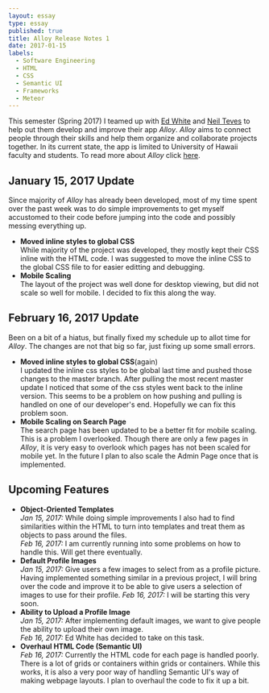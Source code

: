 ```yaml
---
layout: essay
type: essay
published: true
title: Alloy Release Notes 1
date: 2017-01-15
labels:
  - Software Engineering
  - HTML
  - CSS
  - Semantic UI
  - Frameworks
  - Meteor
---
```


This semester (Spring 2017) I teamed up with [Ed White](https://spyhi.github.io/) and [Neil Teves](https://neilnthings.github.io/) to help out them develop and improve their app <i>Alloy</i>. <i>Alloy</i> aims to connect people through their skills and help them organize and collaborate projects together. In its current state, the app is limited to University of Hawaii faculty and students. To read more about <i>Alloy</i> click [here](https://alloyteams.github.io/).

## January 15, 2017 Update

Since majority of <i>Alloy</i> has already been developed, most of my time spent over the past week was to do simple improvements to get myself accustomed to their code before jumping into the code and possibly messing everything up.

<ul>
  <li><strong>Moved inline styles to global CSS</strong>
  <br />
  While majority of the project was developed, they mostly kept their CSS inline with the HTML code. I was suggested to move the inline CSS to the global CSS file to for easier editting and debugging.
  </li>
  <li><strong>Mobile Scaling</strong>
  <br />
  The layout of the project was well done for desktop viewing, but did not scale so well for mobile. I decided to fix this along the way.
  </li> 
</ul>

## February 16, 2017 Update

Been on a bit of a hiatus, but finally fixed my schedule up to allot time for <i>Alloy</i>. The changes are not that big so far, just fixing up some small errors.

<ul>
  <li><strong>Moved inline styles to global CSS</strong>(again)
  <br />
  I updated the inline css styles to be global last time and pushed those changes to the master branch. After pulling the  most recent master update I noticed that some of the css styles went back to the inline version. This seems to be a      problem on how pushing and pulling is handled on one of our developer's end. Hopefully we can fix this problem soon.
  </li>
  <li><strong>Mobile Scaling on Search Page</strong>
  <br />
  The search page has been updated to be a better fit for mobile scaling. This is a problem I overlooked. Though there are only a few pages in <i>Alloy</i>, it is very easy to overlook which pages has not been scaled for mobile yet. In the future I plan to also scale the Admin Page once that is implemented.
  </li>
</ul>

## Upcoming Features

<ul>
  <li><strong>Object-Oriented Templates</strong>
  <br />
  <em>Jan 15, 2017:</em> While doing simple improvements I also had to find similarities within the HTML to turn into templates and treat them as objects to pass around the files.
  <br />
  <em>Feb 16, 2017:</em> I am currently running into some problems on how to handle this. Will get there eventually.
  </li>
  <li><strong>Default Profile Images</strong>
  <br />
  <em>Jan 15, 2017:</em> Give users a few images to select from as a profile picture. Having implemented something similar in a previous project, I will bring over the code and improve it to be able to give users a selection of images to use for their profile.
  <em>Feb 16, 2017:</em> I will be starting this very soon.
  </li>
  <li><strong>Ability to Upload a Profile Image</strong>
  <br />
  <em>Jan 15, 2017:</em> After implementing default images, we want to give people the ability to upload their own image.
  <br />
  <em>Feb 16, 2017:</em> Ed White has decided to take on this task.
  </li>
  <li><strong>Overhaul HTML Code (Semantic UI)</strong>
  <br />
  <em>Feb 16, 2017:</em> Currently the HTML code for each page is handled poorly. There is a lot of grids or containers within grids or containers. While this works, it is also a very poor way of handling Semantic UI's way of making webpage layouts. I plan to overhaul the code to fix it up a bit.
  </li>
</ul>
